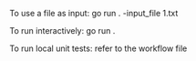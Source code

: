 To use a file as input:
go run . -input_file 1.txt

To run interactively:
go run .

To run local unit tests:
refer to the workflow file
